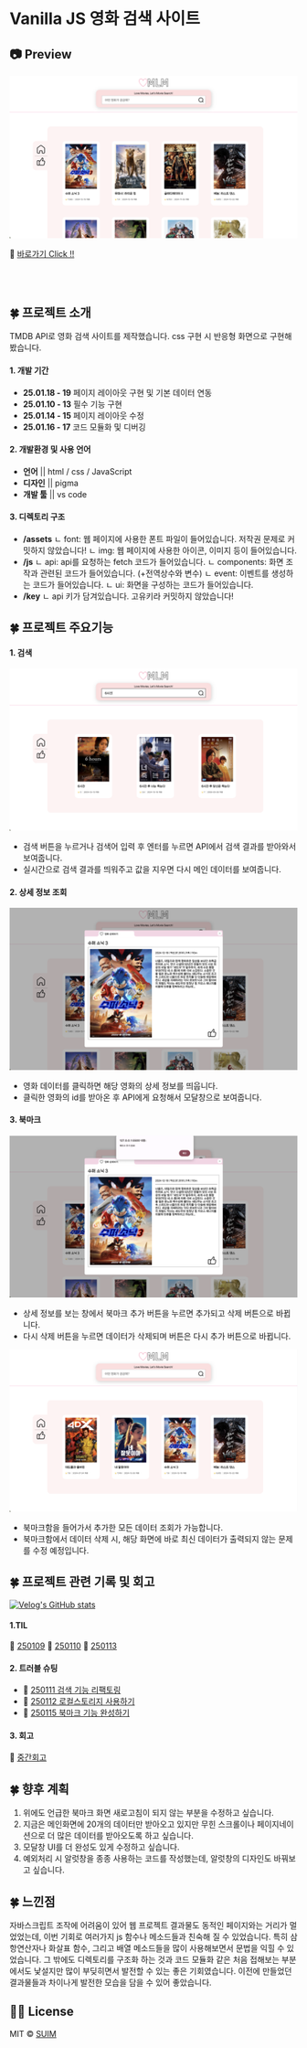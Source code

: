 # Vanilla JS 영화 검색 사이트

## 📷 Preview
<img src="/readme_img/main.png">

🔗 [바로가기 Click !!](https://jocular-longma-fc623f.netlify.app/)

<br><br>

## 🍀 프로젝트 소개
TMDB API로 영화 검색 사이트를 제작했습니다.
css 구현 시 반응형 화면으로 구현해봤습니다.

#### 1. 개발 기간
- **25.01.18 - 19** 페이지 레이아웃 구현 및 기본 데이터 연동
- **25.01.10 - 13** 필수 기능 구현
- **25.01.14 - 15** 페이지 레이아웃 수정
- **25.01.16 - 17** 코드 모듈화 및 디버깅

#### 2. 개발환경 및 사용 언어
- **언어** || html / css / JavaScript
- **디자인** || pigma
- **개발 툴** || vs code

#### 3. 디렉토리 구조
  + **/assets** 
    ㄴ font: 웹 페이지에 사용한 폰트 파일이 들어있습니다. 저작권 문제로 커밋하지 않았습니다!
    ㄴ img: 웹 페이지에 사용한 아이콘, 이미지 등이 들어있습니다.
  + **/js**
    ㄴ api: api를 요청하는 fetch 코드가 들어있습니다.
    ㄴ components: 화면 조작과 관련된 코드가 들어있습니다. (+전역상수와 변수)
    ㄴ event: 이벤트를 생성하는 코드가 들어있습니다.
    ㄴ ui: 화면을 구성하는 코드가 들어있습니다.
  + **/key** 
    ㄴ api 키가 담겨있습니다. 고유키라 커밋하지 않았습니다!

## 🍀 프로젝트 주요기능
#### 1. 검색
<img src="/readme_img/search.png">

- 검색 버튼을 누르거나 검색어 입력 후 엔터를 누르면 API에서 검색 결과를 받아와서 보여줍니다.
- 실시간으로 검색 결과를 띄워주고 값을 지우면 다시 메인 데이터를 보여줍니다.

#### 2. 상세 정보 조회
<img src="/readme_img/modal.png">

- 영화 데이터를 클릭하면 해당 영화의 상세 정보를 띄웁니다.
- 클릭한 영화의 id를 받아온 후 API에게 요청해서 모달창으로 보여줍니다.

#### 3. 북마크
<img src="/readme_img/like.png">

- 상세 정보를 보는 창에서 북마크 추가 버튼을 누르면 추가되고 삭제 버튼으로 바뀝니다.
- 다시 삭제 버튼을 누르면 데이터가 삭제되며 버튼은 다시 추가 버튼으로 바뀝니다.
<img src="/readme_img/bookmark.png">

- 북마크함을 들어가서 추가한 모든 데이터 조회가 가능합니다.
- 북마크함에서 데이터 삭제 시, 해당 화면에 바로 최신 데이터가 출력되지 않는 문제를 수정 예정입니다.
## 🍀 프로젝트  관련 기록 및 회고
[![Velog's GitHub stats](https://velog-readme-stats.vercel.app/api?name=_kimsuim)](https://velog.io/@_kimsuim)

#### 1.TIL
🔗 [250109](https://velog.io/@_kimsuim/TIL250109-CSS랑-싸우다가-하루가-다-갔어) 🔗 [250110](https://velog.io/@_kimsuim/TIL250110-5시간-잡고-있던-건-그저-잡고만-있었어) 🔗 [250113](https://velog.io/@_kimsuim/TIL250113-상세페이지-받아오기-50시간-썼는데-코드-5줄임)

#### 2. 트러블 슈팅
- 🔗 [250111 검색 기능 리팩토링](https://velog.io/@_kimsuim/TIL250111-트러블-슈팅-하나씩-찍어보자)
- 🔗 [250112 로컬스토리지 사용하기](https://velog.io/@_kimsuim/TIL250112-트러블-슈팅-배열-안에-배열이-들어가잔하요)
- 🔗 [250115 북마크 기능 완성하기](https://velog.io/@_kimsuim/TIL250115-트러블-슈팅-북마크-기능-완성하기)

#### 3. 회고
🔗 [중간회고](https://velog.io/@_kimsuim/영화-검색-페이지-만들기-개인-과제-중간-회고)

## 🍀 향후 계획
1. 위에도 언급한 북마크 화면 새로고침이 되지 않는 부분을 수정하고 싶습니다.
2. 지금은 메인화면에 20개의 데이터만 받아오고 있지만 무힌 스크롤이나 페이지네이션으로 더 많은 데이터를 받아오도록 하고 싶습니다.
3. 모달창 UI를 더 완성도 있게 수정하고 싶습니다.
4. 예외처리 시 알럿창을 종종 사용하는 코드를 작성했는데, 알럿창의 디자인도 바꿔보고 싶습니다.

## 🍀 느낀점
자바스크립트 조작에 어려움이 있어 웹 프로젝트 결과물도 동적인 페이지와는 거리가 멀었었는데, 이번 기회로 여러가지 js 함수나 메소드들과 친숙해 질 수 있었습니다. 특히 삼항연산자나 화살표 함수, 그리고 배열 메소드들을 많이 사용해보면서 문법을 익힐 수 있었습니다. 그 밖에도 디렉토리를 구조화 하는 것과 코드 모듈화 같은 처음 접해보는 부분에서도 낯설지만 많이 부딪히면서 발전할 수 있는 좋은 기회였습니다. 이전에 만들었던 결과물들과 차이나게 발전한 모습을 담을 수 있어 좋았습니다.


## 👍🏻 License

  MIT &copy; [SUIM](mailto:suim0215@gmail.com)